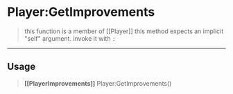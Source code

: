 # Player:GetImprovements
> this function is a member of [[Player]]
> this method expects an implicit "self" argument. invoke it with `:`
-----
## Usage
> **[[PlayerImprovements]]** Player:GetImprovements()
